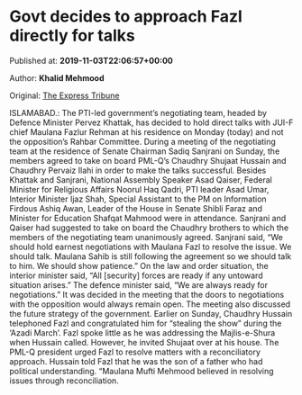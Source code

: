 
# Govt decides to approach Fazl directly for talks

Published at: **2019-11-03T22:06:57+00:00**

Author: **Khalid Mehmood**

Original: [The Express Tribune](https://tribune.com.pk/story/2092984/1-govt-decides-approach-fazl-directly-talks/)

ISLAMABAD.: The PTI-led government’s negotiating team, headed by Defence Minister Pervez Khattak, has decided to hold direct talks with JUI-F chief Maulana Fazlur Rehman at his residence on Monday (today) and not the opposition’s Rahbar Committee.
During a meeting of the negotiating team at the residence of Senate Chairman Sadiq Sanjrani on Sunday, the members agreed to take on board PML-Q’s Chaudhry Shujaat Hussain and Chaudhry Pervaiz Ilahi in order to make the talks successful.
Besides Khattak and Sanjrani, National Assembly Speaker Asad Qaiser, Federal Minister for Religious Affairs Noorul Haq Qadri, PTI leader Asad Umar, Interior Minister Ijaz Shah, Special Assistant to the PM on Information Firdous Ashiq Awan, Leader of the House in Senate Shibli Faraz and Minister for Education Shafqat Mahmood were in attendance.
Sanjrani and Qaiser had suggested to take on board the Chaudhry brothers to which the members of the negotiating team unanimously agreed.
Sanjrani said, “We should hold earnest negotiations with Maulana Fazl to resolve the issue. We should talk. Maulana Sahib is still following the agreement so we should talk to him. We should show patience.”
On the law and order situation, the interior minister said, “All [security] forces are ready if any untoward situation arises.”
The defence minister said, “We are always ready for negotiations.”
It was decided in the meeting that the doors to negotiations with the opposition would always remain open.
The meeting also discussed the future strategy of the government.
Earlier on Sunday, Chaudhry Hussain telephoned Fazl and congratulated him for “stealing the show” during the ‘Azadi March’. Fazl spoke little as he was addressing the Majlis-e-Shura when Hussain called. However, he invited Shujaat over at his house.
The PML-Q president urged Fazl to resolve matters with a reconciliatory approach. Hussain told Fazl that he was the son of a father who had political understanding. “Maulana Mufti Mehmood believed in resolving issues through reconciliation.
